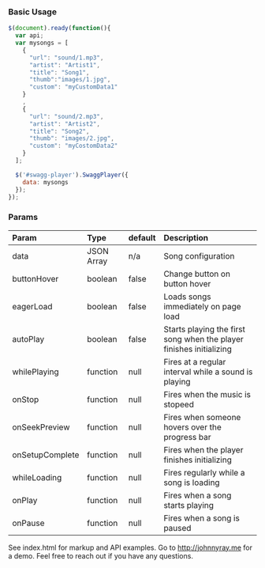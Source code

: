 ### Basic Usage
```javascript
$(document).ready(function(){
  var api;
  var mysongs = [
    {
      "url": "sound/1.mp3",
      "artist": "Artist1",
      "title": "Song1",
      "thumb":"images/1.jpg",
      "custom": "myCustomData1"  
    }
    ,
    {
      "url": "sound/2.mp3",
      "artist": "Artist2",
      "title": "Song2",
      "thumb": "images/2.jpg",
      "custom": "myCostomData2"
    }
  ];

  $('#swagg-player').SwaggPlayer({
    data: mysongs
  });
});
```
### Params

| **Param**     | **Type**         | **default**     | **Description** |
| :------------ | :--------------  | :-------------- | :-------------- |
| data          | JSON Array       | n/a            | Song configuration |
| buttonHover   | boolean          | false          | Change button on button hover 
| eagerLoad     | boolean          | false          | Loads songs immediately on page load |
| autoPlay      | boolean          | false          | Starts playing the first song when the player finishes initializing |
| whilePlaying  | function         | null           | Fires at a regular interval while a sound is playing |
| onStop        | function         | null           | Fires when the music is stopeed |
| onSeekPreview | function         | null           | Fires when someone hovers over the progress bar |
| onSetupComplete | function       | null           | Fires when the player finishes initializing |
| whileLoading  | function         | null           | Fires regularly while a song is loading |
| onPlay        | function         | null           | Fires when a song starts playing |
| onPause       | function         | null           | Fires when a song is paused |

See index.html for markup and API examples. 
Go to http://johnnyray.me for a demo. Feel free to reach out if you have any questions.



